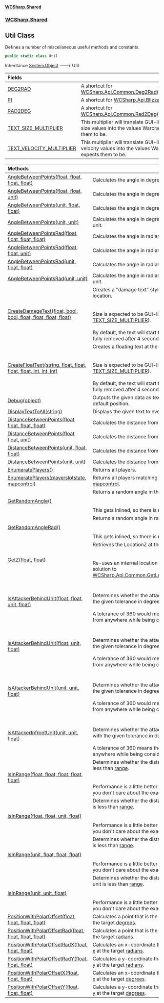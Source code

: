 #### [WCSharp.Shared](README.md 'README')
### [WCSharp.Shared](WCSharp.Shared.md 'WCSharp.Shared')

## Util Class

Defines a number of miscellaneous useful methods and constants.

```csharp
public static class Util
```

Inheritance [System.Object](https://docs.microsoft.com/en-us/dotnet/api/System.Object 'System.Object') &#129106; Util

| Fields | |
| :--- | :--- |
| [DEG2RAD](WCSharp.Shared.Util.DEG2RAD.md 'WCSharp.Shared.Util.DEG2RAD') | A shortcut for [WCSharp.Api.Common.Deg2Rad(System.Single)](https://docs.microsoft.com/en-us/dotnet/api/WCSharp.Api.Common.Deg2Rad#WCSharp_Api_Common_Deg2Rad_System_Single_ 'WCSharp.Api.Common.Deg2Rad(System.Single)'). |
| [PI](WCSharp.Shared.Util.PI.md 'WCSharp.Shared.Util.PI') | A shortcut for [WCSharp.Api.Blizzard.bj_PI](https://docs.microsoft.com/en-us/dotnet/api/WCSharp.Api.Blizzard.bj_PI 'WCSharp.Api.Blizzard.bj_PI'). |
| [RAD2DEG](WCSharp.Shared.Util.RAD2DEG.md 'WCSharp.Shared.Util.RAD2DEG') | A shortcut for [WCSharp.Api.Common.Rad2Deg(System.Single)](https://docs.microsoft.com/en-us/dotnet/api/WCSharp.Api.Common.Rad2Deg#WCSharp_Api_Common_Rad2Deg_System_Single_ 'WCSharp.Api.Common.Rad2Deg(System.Single)'). |
| [TEXT_SIZE_MULTIPLIER](WCSharp.Shared.Util.TEXT_SIZE_MULTIPLIER.md 'WCSharp.Shared.Util.TEXT_SIZE_MULTIPLIER') | This multiplier will translate GUI-like floating text size values into the values Warcraft III expects them to be. |
| [TEXT_VELOCITY_MULTIPLIER](WCSharp.Shared.Util.TEXT_VELOCITY_MULTIPLIER.md 'WCSharp.Shared.Util.TEXT_VELOCITY_MULTIPLIER') | This multiplier will translate GUI-like floating text velocity values into the values Warcraft III expects them to be. |

| Methods | |
| :--- | :--- |
| [AngleBetweenPoints(float, float, float, float)](WCSharp.Shared.Util.AngleBetweenPoints(float,float,float,float).md 'WCSharp.Shared.Util.AngleBetweenPoints(float, float, float, float)') | Calculates the angle in degrees from ([x1](WCSharp.Shared.Util.AngleBetweenPoints(float,float,float,float).md#WCSharp.Shared.Util.AngleBetweenPoints(float,float,float,float).x1 'WCSharp.Shared.Util.AngleBetweenPoints(float, float, float, float).x1'), [y1](WCSharp.Shared.Util.AngleBetweenPoints(float,float,float,float).md#WCSharp.Shared.Util.AngleBetweenPoints(float,float,float,float).y1 'WCSharp.Shared.Util.AngleBetweenPoints(float, float, float, float).y1')) to ([x2](WCSharp.Shared.Util.AngleBetweenPoints(float,float,float,float).md#WCSharp.Shared.Util.AngleBetweenPoints(float,float,float,float).x2 'WCSharp.Shared.Util.AngleBetweenPoints(float, float, float, float).x2'), [y2](WCSharp.Shared.Util.AngleBetweenPoints(float,float,float,float).md#WCSharp.Shared.Util.AngleBetweenPoints(float,float,float,float).y2 'WCSharp.Shared.Util.AngleBetweenPoints(float, float, float, float).y2')). |
| [AngleBetweenPoints(float, float, unit)](WCSharp.Shared.Util.AngleBetweenPoints(float,float,WCSharp.Api.unit).md 'WCSharp.Shared.Util.AngleBetweenPoints(float, float, WCSharp.Api.unit)') | Calculates the angle in degrees from ([x1](WCSharp.Shared.Util.AngleBetweenPoints(float,float,WCSharp.Api.unit).md#WCSharp.Shared.Util.AngleBetweenPoints(float,float,WCSharp.Api.unit).x1 'WCSharp.Shared.Util.AngleBetweenPoints(float, float, WCSharp.Api.unit).x1'), [y1](WCSharp.Shared.Util.AngleBetweenPoints(float,float,WCSharp.Api.unit).md#WCSharp.Shared.Util.AngleBetweenPoints(float,float,WCSharp.Api.unit).y1 'WCSharp.Shared.Util.AngleBetweenPoints(float, float, WCSharp.Api.unit).y1')) to [target](WCSharp.Shared.Util.AngleBetweenPoints(float,float,WCSharp.Api.unit).md#WCSharp.Shared.Util.AngleBetweenPoints(float,float,WCSharp.Api.unit).target 'WCSharp.Shared.Util.AngleBetweenPoints(float, float, WCSharp.Api.unit).target') unit. |
| [AngleBetweenPoints(unit, float, float)](WCSharp.Shared.Util.AngleBetweenPoints(WCSharp.Api.unit,float,float).md 'WCSharp.Shared.Util.AngleBetweenPoints(WCSharp.Api.unit, float, float)') | Calculates the angle in degrees from [source](WCSharp.Shared.Util.AngleBetweenPoints(WCSharp.Api.unit,float,float).md#WCSharp.Shared.Util.AngleBetweenPoints(WCSharp.Api.unit,float,float).source 'WCSharp.Shared.Util.AngleBetweenPoints(WCSharp.Api.unit, float, float).source') unit to ([x2](WCSharp.Shared.Util.AngleBetweenPoints(WCSharp.Api.unit,float,float).md#WCSharp.Shared.Util.AngleBetweenPoints(WCSharp.Api.unit,float,float).x2 'WCSharp.Shared.Util.AngleBetweenPoints(WCSharp.Api.unit, float, float).x2'), [y2](WCSharp.Shared.Util.AngleBetweenPoints(WCSharp.Api.unit,float,float).md#WCSharp.Shared.Util.AngleBetweenPoints(WCSharp.Api.unit,float,float).y2 'WCSharp.Shared.Util.AngleBetweenPoints(WCSharp.Api.unit, float, float).y2')). |
| [AngleBetweenPoints(unit, unit)](WCSharp.Shared.Util.AngleBetweenPoints(WCSharp.Api.unit,WCSharp.Api.unit).md 'WCSharp.Shared.Util.AngleBetweenPoints(WCSharp.Api.unit, WCSharp.Api.unit)') | Calculates the angle in degrees from [source](WCSharp.Shared.Util.AngleBetweenPoints(WCSharp.Api.unit,WCSharp.Api.unit).md#WCSharp.Shared.Util.AngleBetweenPoints(WCSharp.Api.unit,WCSharp.Api.unit).source 'WCSharp.Shared.Util.AngleBetweenPoints(WCSharp.Api.unit, WCSharp.Api.unit).source') unit to [target](WCSharp.Shared.Util.AngleBetweenPoints(WCSharp.Api.unit,WCSharp.Api.unit).md#WCSharp.Shared.Util.AngleBetweenPoints(WCSharp.Api.unit,WCSharp.Api.unit).target 'WCSharp.Shared.Util.AngleBetweenPoints(WCSharp.Api.unit, WCSharp.Api.unit).target') unit. |
| [AngleBetweenPointsRad(float, float, float, float)](WCSharp.Shared.Util.AngleBetweenPointsRad(float,float,float,float).md 'WCSharp.Shared.Util.AngleBetweenPointsRad(float, float, float, float)') | Calculates the angle in radians from ([x1](WCSharp.Shared.Util.AngleBetweenPointsRad(float,float,float,float).md#WCSharp.Shared.Util.AngleBetweenPointsRad(float,float,float,float).x1 'WCSharp.Shared.Util.AngleBetweenPointsRad(float, float, float, float).x1'), [y1](WCSharp.Shared.Util.AngleBetweenPointsRad(float,float,float,float).md#WCSharp.Shared.Util.AngleBetweenPointsRad(float,float,float,float).y1 'WCSharp.Shared.Util.AngleBetweenPointsRad(float, float, float, float).y1')) to ([x2](WCSharp.Shared.Util.AngleBetweenPointsRad(float,float,float,float).md#WCSharp.Shared.Util.AngleBetweenPointsRad(float,float,float,float).x2 'WCSharp.Shared.Util.AngleBetweenPointsRad(float, float, float, float).x2'), [y2](WCSharp.Shared.Util.AngleBetweenPointsRad(float,float,float,float).md#WCSharp.Shared.Util.AngleBetweenPointsRad(float,float,float,float).y2 'WCSharp.Shared.Util.AngleBetweenPointsRad(float, float, float, float).y2')). |
| [AngleBetweenPointsRad(float, float, unit)](WCSharp.Shared.Util.AngleBetweenPointsRad(float,float,WCSharp.Api.unit).md 'WCSharp.Shared.Util.AngleBetweenPointsRad(float, float, WCSharp.Api.unit)') | Calculates the angle in radians from ([x1](WCSharp.Shared.Util.AngleBetweenPointsRad(float,float,WCSharp.Api.unit).md#WCSharp.Shared.Util.AngleBetweenPointsRad(float,float,WCSharp.Api.unit).x1 'WCSharp.Shared.Util.AngleBetweenPointsRad(float, float, WCSharp.Api.unit).x1'), [y1](WCSharp.Shared.Util.AngleBetweenPointsRad(float,float,WCSharp.Api.unit).md#WCSharp.Shared.Util.AngleBetweenPointsRad(float,float,WCSharp.Api.unit).y1 'WCSharp.Shared.Util.AngleBetweenPointsRad(float, float, WCSharp.Api.unit).y1')) to [target](WCSharp.Shared.Util.AngleBetweenPointsRad(float,float,WCSharp.Api.unit).md#WCSharp.Shared.Util.AngleBetweenPointsRad(float,float,WCSharp.Api.unit).target 'WCSharp.Shared.Util.AngleBetweenPointsRad(float, float, WCSharp.Api.unit).target') unit. |
| [AngleBetweenPointsRad(unit, float, float)](WCSharp.Shared.Util.AngleBetweenPointsRad(WCSharp.Api.unit,float,float).md 'WCSharp.Shared.Util.AngleBetweenPointsRad(WCSharp.Api.unit, float, float)') | Calculates the angle in radians from [source](WCSharp.Shared.Util.AngleBetweenPointsRad(WCSharp.Api.unit,float,float).md#WCSharp.Shared.Util.AngleBetweenPointsRad(WCSharp.Api.unit,float,float).source 'WCSharp.Shared.Util.AngleBetweenPointsRad(WCSharp.Api.unit, float, float).source') unit to ([x2](WCSharp.Shared.Util.AngleBetweenPointsRad(WCSharp.Api.unit,float,float).md#WCSharp.Shared.Util.AngleBetweenPointsRad(WCSharp.Api.unit,float,float).x2 'WCSharp.Shared.Util.AngleBetweenPointsRad(WCSharp.Api.unit, float, float).x2'), [y2](WCSharp.Shared.Util.AngleBetweenPointsRad(WCSharp.Api.unit,float,float).md#WCSharp.Shared.Util.AngleBetweenPointsRad(WCSharp.Api.unit,float,float).y2 'WCSharp.Shared.Util.AngleBetweenPointsRad(WCSharp.Api.unit, float, float).y2')). |
| [AngleBetweenPointsRad(unit, unit)](WCSharp.Shared.Util.AngleBetweenPointsRad(WCSharp.Api.unit,WCSharp.Api.unit).md 'WCSharp.Shared.Util.AngleBetweenPointsRad(WCSharp.Api.unit, WCSharp.Api.unit)') | Calculates the angle in radians from [source](WCSharp.Shared.Util.AngleBetweenPointsRad(WCSharp.Api.unit,WCSharp.Api.unit).md#WCSharp.Shared.Util.AngleBetweenPointsRad(WCSharp.Api.unit,WCSharp.Api.unit).source 'WCSharp.Shared.Util.AngleBetweenPointsRad(WCSharp.Api.unit, WCSharp.Api.unit).source') unit to [target](WCSharp.Shared.Util.AngleBetweenPointsRad(WCSharp.Api.unit,WCSharp.Api.unit).md#WCSharp.Shared.Util.AngleBetweenPointsRad(WCSharp.Api.unit,WCSharp.Api.unit).target 'WCSharp.Shared.Util.AngleBetweenPointsRad(WCSharp.Api.unit, WCSharp.Api.unit).target') unit. |
| [CreateDamageText(float, bool, bool, float, float, float, float)](WCSharp.Shared.Util.CreateDamageText(float,bool,bool,float,float,float,float).md 'WCSharp.Shared.Util.CreateDamageText(float, bool, bool, float, float, float, float)') | Creates a "damage text" style of floating text at the target location.<br/><br/><br/>Size is expected to be GUI-like values (it gets multiplied by [TEXT_SIZE_MULTIPLIER](WCSharp.Shared.Util.TEXT_SIZE_MULTIPLIER.md 'WCSharp.Shared.Util.TEXT_SIZE_MULTIPLIER')).<br/><br/>By default, the text will start to fade after 2 seconds, and be fully removed after 4 seconds. |
| [CreateFloatText(string, float, float, float, float, int, int, int)](WCSharp.Shared.Util.CreateFloatText(string,float,float,float,float,int,int,int).md 'WCSharp.Shared.Util.CreateFloatText(string, float, float, float, float, int, int, int)') | Creates a floating text at the target location.<br/><br/><br/>Size is expected to be GUI-like values (it gets multiplied by [TEXT_SIZE_MULTIPLIER](WCSharp.Shared.Util.TEXT_SIZE_MULTIPLIER.md 'WCSharp.Shared.Util.TEXT_SIZE_MULTIPLIER')).<br/><br/>By default, the text will start to fade after 2 seconds, and be fully removed after 4 seconds. |
| [Debug(object)](WCSharp.Shared.Util.Debug(object).md 'WCSharp.Shared.Util.Debug(object)') | Outputs the given data as text to the local player at the default position. |
| [DisplayTextToAll(string)](WCSharp.Shared.Util.DisplayTextToAll(string).md 'WCSharp.Shared.Util.DisplayTextToAll(string)') | Displays the given text to everyone at the default position. |
| [DistanceBetweenPoints(float, float, float, float)](WCSharp.Shared.Util.DistanceBetweenPoints(float,float,float,float).md 'WCSharp.Shared.Util.DistanceBetweenPoints(float, float, float, float)') | Calculates the distance from ([x1](WCSharp.Shared.Util.DistanceBetweenPoints(float,float,float,float).md#WCSharp.Shared.Util.DistanceBetweenPoints(float,float,float,float).x1 'WCSharp.Shared.Util.DistanceBetweenPoints(float, float, float, float).x1'), [y1](WCSharp.Shared.Util.DistanceBetweenPoints(float,float,float,float).md#WCSharp.Shared.Util.DistanceBetweenPoints(float,float,float,float).y1 'WCSharp.Shared.Util.DistanceBetweenPoints(float, float, float, float).y1')) to ([x2](WCSharp.Shared.Util.DistanceBetweenPoints(float,float,float,float).md#WCSharp.Shared.Util.DistanceBetweenPoints(float,float,float,float).x2 'WCSharp.Shared.Util.DistanceBetweenPoints(float, float, float, float).x2'), [y2](WCSharp.Shared.Util.DistanceBetweenPoints(float,float,float,float).md#WCSharp.Shared.Util.DistanceBetweenPoints(float,float,float,float).y2 'WCSharp.Shared.Util.DistanceBetweenPoints(float, float, float, float).y2')). |
| [DistanceBetweenPoints(float, float, unit)](WCSharp.Shared.Util.DistanceBetweenPoints(float,float,WCSharp.Api.unit).md 'WCSharp.Shared.Util.DistanceBetweenPoints(float, float, WCSharp.Api.unit)') | Calculates the distance from ([x1](WCSharp.Shared.Util.DistanceBetweenPoints(float,float,WCSharp.Api.unit).md#WCSharp.Shared.Util.DistanceBetweenPoints(float,float,WCSharp.Api.unit).x1 'WCSharp.Shared.Util.DistanceBetweenPoints(float, float, WCSharp.Api.unit).x1'), [y1](WCSharp.Shared.Util.DistanceBetweenPoints(float,float,WCSharp.Api.unit).md#WCSharp.Shared.Util.DistanceBetweenPoints(float,float,WCSharp.Api.unit).y1 'WCSharp.Shared.Util.DistanceBetweenPoints(float, float, WCSharp.Api.unit).y1')) to [target](WCSharp.Shared.Util.DistanceBetweenPoints(float,float,WCSharp.Api.unit).md#WCSharp.Shared.Util.DistanceBetweenPoints(float,float,WCSharp.Api.unit).target 'WCSharp.Shared.Util.DistanceBetweenPoints(float, float, WCSharp.Api.unit).target') unit. |
| [DistanceBetweenPoints(unit, float, float)](WCSharp.Shared.Util.DistanceBetweenPoints(WCSharp.Api.unit,float,float).md 'WCSharp.Shared.Util.DistanceBetweenPoints(WCSharp.Api.unit, float, float)') | Calculates the distance from [source](WCSharp.Shared.Util.DistanceBetweenPoints(WCSharp.Api.unit,float,float).md#WCSharp.Shared.Util.DistanceBetweenPoints(WCSharp.Api.unit,float,float).source 'WCSharp.Shared.Util.DistanceBetweenPoints(WCSharp.Api.unit, float, float).source') unit to ([x2](WCSharp.Shared.Util.DistanceBetweenPoints(WCSharp.Api.unit,float,float).md#WCSharp.Shared.Util.DistanceBetweenPoints(WCSharp.Api.unit,float,float).x2 'WCSharp.Shared.Util.DistanceBetweenPoints(WCSharp.Api.unit, float, float).x2'), [y2](WCSharp.Shared.Util.DistanceBetweenPoints(WCSharp.Api.unit,float,float).md#WCSharp.Shared.Util.DistanceBetweenPoints(WCSharp.Api.unit,float,float).y2 'WCSharp.Shared.Util.DistanceBetweenPoints(WCSharp.Api.unit, float, float).y2')). |
| [DistanceBetweenPoints(unit, unit)](WCSharp.Shared.Util.DistanceBetweenPoints(WCSharp.Api.unit,WCSharp.Api.unit).md 'WCSharp.Shared.Util.DistanceBetweenPoints(WCSharp.Api.unit, WCSharp.Api.unit)') | Calculates the distance from [source](WCSharp.Shared.Util.DistanceBetweenPoints(WCSharp.Api.unit,WCSharp.Api.unit).md#WCSharp.Shared.Util.DistanceBetweenPoints(WCSharp.Api.unit,WCSharp.Api.unit).source 'WCSharp.Shared.Util.DistanceBetweenPoints(WCSharp.Api.unit, WCSharp.Api.unit).source') unit to [target](WCSharp.Shared.Util.DistanceBetweenPoints(WCSharp.Api.unit,WCSharp.Api.unit).md#WCSharp.Shared.Util.DistanceBetweenPoints(WCSharp.Api.unit,WCSharp.Api.unit).target 'WCSharp.Shared.Util.DistanceBetweenPoints(WCSharp.Api.unit, WCSharp.Api.unit).target') unit. |
| [EnumeratePlayers()](WCSharp.Shared.Util.EnumeratePlayers().md 'WCSharp.Shared.Util.EnumeratePlayers()') | Returns all players. |
| [EnumeratePlayers(playerslotstate, mapcontrol)](WCSharp.Shared.Util.EnumeratePlayers(WCSharp.Api.playerslotstate,WCSharp.Api.mapcontrol).md 'WCSharp.Shared.Util.EnumeratePlayers(WCSharp.Api.playerslotstate, WCSharp.Api.mapcontrol)') | Returns all players matching the given [playerslotstate](WCSharp.Shared.Util.EnumeratePlayers(WCSharp.Api.playerslotstate,WCSharp.Api.mapcontrol).md#WCSharp.Shared.Util.EnumeratePlayers(WCSharp.Api.playerslotstate,WCSharp.Api.mapcontrol).playerslotstate 'WCSharp.Shared.Util.EnumeratePlayers(WCSharp.Api.playerslotstate, WCSharp.Api.mapcontrol).playerslotstate') and [mapcontrol](WCSharp.Shared.Util.EnumeratePlayers(WCSharp.Api.playerslotstate,WCSharp.Api.mapcontrol).md#WCSharp.Shared.Util.EnumeratePlayers(WCSharp.Api.playerslotstate,WCSharp.Api.mapcontrol).mapcontrol 'WCSharp.Shared.Util.EnumeratePlayers(WCSharp.Api.playerslotstate, WCSharp.Api.mapcontrol).mapcontrol'). |
| [GetRandomAngle()](WCSharp.Shared.Util.GetRandomAngle().md 'WCSharp.Shared.Util.GetRandomAngle()') | Returns a random angle in the range [0, 360].<br/><br/><br/>This gets inlined, so there is no redundant call. |
| [GetRandomAngleRad()](WCSharp.Shared.Util.GetRandomAngleRad().md 'WCSharp.Shared.Util.GetRandomAngleRad()') | Returns a random angle in radians in the range [0, 2pi].<br/><br/><br/>This gets inlined, so there is no redundant call. |
| [GetZ(float, float)](WCSharp.Shared.Util.GetZ(float,float).md 'WCSharp.Shared.Util.GetZ(float, float)') | Retrieves the LocationZ at the given (X, Y) coordinates.<br/><br/><br/>Re-uses an internal location to provide a faster and easier solution to [WCSharp.Api.Common.GetLocationZ(WCSharp.Api.location)](https://docs.microsoft.com/en-us/dotnet/api/WCSharp.Api.Common.GetLocationZ#WCSharp_Api_Common_GetLocationZ_WCSharp_Api_location_ 'WCSharp.Api.Common.GetLocationZ(WCSharp.Api.location)'). |
| [IsAttackerBehindUnit(float, float, unit, float)](WCSharp.Shared.Util.IsAttackerBehindUnit(float,float,WCSharp.Api.unit,float).md 'WCSharp.Shared.Util.IsAttackerBehindUnit(float, float, WCSharp.Api.unit, float)') | <br/><br/>Determines whether the attacker is behind the attacked with the given tolerance in degrees.<br/><br/>A tolerance of 360 would mean the target can be attacked from anywhere while being considered "behind". |
| [IsAttackerBehindUnit(float, unit, float)](WCSharp.Shared.Util.IsAttackerBehindUnit(float,WCSharp.Api.unit,float).md 'WCSharp.Shared.Util.IsAttackerBehindUnit(float, WCSharp.Api.unit, float)') | <br/><br/>Determines whether the attacker is behind the attacked with the given tolerance in degrees.<br/><br/>A tolerance of 360 would mean the target can be attacked from anywhere while being considered "behind". |
| [IsAttackerBehindUnit(unit, unit, float)](WCSharp.Shared.Util.IsAttackerBehindUnit(WCSharp.Api.unit,WCSharp.Api.unit,float).md 'WCSharp.Shared.Util.IsAttackerBehindUnit(WCSharp.Api.unit, WCSharp.Api.unit, float)') | <br/><br/>Determines whether the attacker is behind the attacked with the given tolerance in degrees.<br/><br/>A tolerance of 360 would mean the target can be attacked from anywhere while being considered "behind". |
| [IsAttackerInfrontUnit(unit, unit, float)](WCSharp.Shared.Util.IsAttackerInfrontUnit(WCSharp.Api.unit,WCSharp.Api.unit,float).md 'WCSharp.Shared.Util.IsAttackerInfrontUnit(WCSharp.Api.unit, WCSharp.Api.unit, float)') | <br/><br/>Determines whether the attacker is in front of the attacked with the given tolerance in degrees.<br/><br/>A tolerance of 360 means the target can be attacked from anywhere while being considered "infront". |
| [IsInRange(float, float, float, float, float)](WCSharp.Shared.Util.IsInRange(float,float,float,float,float).md 'WCSharp.Shared.Util.IsInRange(float, float, float, float, float)') | Determines whether the distance from ([x1](WCSharp.Shared.Util.IsInRange(float,float,float,float,float).md#WCSharp.Shared.Util.IsInRange(float,float,float,float,float).x1 'WCSharp.Shared.Util.IsInRange(float, float, float, float, float).x1'), [y1](WCSharp.Shared.Util.IsInRange(float,float,float,float,float).md#WCSharp.Shared.Util.IsInRange(float,float,float,float,float).y1 'WCSharp.Shared.Util.IsInRange(float, float, float, float, float).y1')) to ([x2](WCSharp.Shared.Util.IsInRange(float,float,float,float,float).md#WCSharp.Shared.Util.IsInRange(float,float,float,float,float).x2 'WCSharp.Shared.Util.IsInRange(float, float, float, float, float).x2'), [y2](WCSharp.Shared.Util.IsInRange(float,float,float,float,float).md#WCSharp.Shared.Util.IsInRange(float,float,float,float,float).y2 'WCSharp.Shared.Util.IsInRange(float, float, float, float, float).y2')) is less than [range](WCSharp.Shared.Util.IsInRange(float,float,float,float,float).md#WCSharp.Shared.Util.IsInRange(float,float,float,float,float).range 'WCSharp.Shared.Util.IsInRange(float, float, float, float, float).range').<br/><br/><br/>Performance is a little better than DistanceBetweenPoints if you don't care about the exact distance. |
| [IsInRange(float, float, unit, float)](WCSharp.Shared.Util.IsInRange(float,float,WCSharp.Api.unit,float).md 'WCSharp.Shared.Util.IsInRange(float, float, WCSharp.Api.unit, float)') | Determines whether the distance from ([x1](WCSharp.Shared.Util.IsInRange(float,float,WCSharp.Api.unit,float).md#WCSharp.Shared.Util.IsInRange(float,float,WCSharp.Api.unit,float).x1 'WCSharp.Shared.Util.IsInRange(float, float, WCSharp.Api.unit, float).x1'), [y1](WCSharp.Shared.Util.IsInRange(float,float,WCSharp.Api.unit,float).md#WCSharp.Shared.Util.IsInRange(float,float,WCSharp.Api.unit,float).y1 'WCSharp.Shared.Util.IsInRange(float, float, WCSharp.Api.unit, float).y1')) to [target](WCSharp.Shared.Util.IsInRange(float,float,WCSharp.Api.unit,float).md#WCSharp.Shared.Util.IsInRange(float,float,WCSharp.Api.unit,float).target 'WCSharp.Shared.Util.IsInRange(float, float, WCSharp.Api.unit, float).target') unit is less than [range](WCSharp.Shared.Util.IsInRange(float,float,WCSharp.Api.unit,float).md#WCSharp.Shared.Util.IsInRange(float,float,WCSharp.Api.unit,float).range 'WCSharp.Shared.Util.IsInRange(float, float, WCSharp.Api.unit, float).range').<br/><br/><br/>Performance is a little better than DistanceBetweenPoints if you don't care about the exact distance. |
| [IsInRange(unit, float, float, float)](WCSharp.Shared.Util.IsInRange(WCSharp.Api.unit,float,float,float).md 'WCSharp.Shared.Util.IsInRange(WCSharp.Api.unit, float, float, float)') | Determines whether the distance from [source](WCSharp.Shared.Util.IsInRange(WCSharp.Api.unit,float,float,float).md#WCSharp.Shared.Util.IsInRange(WCSharp.Api.unit,float,float,float).source 'WCSharp.Shared.Util.IsInRange(WCSharp.Api.unit, float, float, float).source') unit to ([x2](WCSharp.Shared.Util.IsInRange(WCSharp.Api.unit,float,float,float).md#WCSharp.Shared.Util.IsInRange(WCSharp.Api.unit,float,float,float).x2 'WCSharp.Shared.Util.IsInRange(WCSharp.Api.unit, float, float, float).x2'), [y2](WCSharp.Shared.Util.IsInRange(WCSharp.Api.unit,float,float,float).md#WCSharp.Shared.Util.IsInRange(WCSharp.Api.unit,float,float,float).y2 'WCSharp.Shared.Util.IsInRange(WCSharp.Api.unit, float, float, float).y2')) is less than [range](WCSharp.Shared.Util.IsInRange(WCSharp.Api.unit,float,float,float).md#WCSharp.Shared.Util.IsInRange(WCSharp.Api.unit,float,float,float).range 'WCSharp.Shared.Util.IsInRange(WCSharp.Api.unit, float, float, float).range').<br/><br/><br/>Performance is a little better than DistanceBetweenPoints if you don't care about the exact distance. |
| [IsInRange(unit, unit, float)](WCSharp.Shared.Util.IsInRange(WCSharp.Api.unit,WCSharp.Api.unit,float).md 'WCSharp.Shared.Util.IsInRange(WCSharp.Api.unit, WCSharp.Api.unit, float)') | Determines whether the distance from [source](WCSharp.Shared.Util.IsInRange(WCSharp.Api.unit,WCSharp.Api.unit,float).md#WCSharp.Shared.Util.IsInRange(WCSharp.Api.unit,WCSharp.Api.unit,float).source 'WCSharp.Shared.Util.IsInRange(WCSharp.Api.unit, WCSharp.Api.unit, float).source') unit to [target](WCSharp.Shared.Util.IsInRange(WCSharp.Api.unit,WCSharp.Api.unit,float).md#WCSharp.Shared.Util.IsInRange(WCSharp.Api.unit,WCSharp.Api.unit,float).target 'WCSharp.Shared.Util.IsInRange(WCSharp.Api.unit, WCSharp.Api.unit, float).target') unit is less than [range](WCSharp.Shared.Util.IsInRange(WCSharp.Api.unit,WCSharp.Api.unit,float).md#WCSharp.Shared.Util.IsInRange(WCSharp.Api.unit,WCSharp.Api.unit,float).range 'WCSharp.Shared.Util.IsInRange(WCSharp.Api.unit, WCSharp.Api.unit, float).range').<br/><br/><br/>Performance is a little better than DistanceBetweenPoints if you don't care about the exact distance. |
| [PositionWithPolarOffset(float, float, float, float)](WCSharp.Shared.Util.PositionWithPolarOffset(float,float,float,float).md 'WCSharp.Shared.Util.PositionWithPolarOffset(float, float, float, float)') | Calculates a point that is the given [offset](WCSharp.Shared.Util.PositionWithPolarOffset(float,float,float,float).md#WCSharp.Shared.Util.PositionWithPolarOffset(float,float,float,float).offset 'WCSharp.Shared.Util.PositionWithPolarOffset(float, float, float, float).offset') away from ([x](WCSharp.Shared.Util.PositionWithPolarOffset(float,float,float,float).md#WCSharp.Shared.Util.PositionWithPolarOffset(float,float,float,float).x 'WCSharp.Shared.Util.PositionWithPolarOffset(float, float, float, float).x'), [y](WCSharp.Shared.Util.PositionWithPolarOffset(float,float,float,float).md#WCSharp.Shared.Util.PositionWithPolarOffset(float,float,float,float).y 'WCSharp.Shared.Util.PositionWithPolarOffset(float, float, float, float).y')) at the target [degrees](WCSharp.Shared.Util.PositionWithPolarOffset(float,float,float,float).md#WCSharp.Shared.Util.PositionWithPolarOffset(float,float,float,float).degrees 'WCSharp.Shared.Util.PositionWithPolarOffset(float, float, float, float).degrees'). |
| [PositionWithPolarOffsetRad(float, float, float, float)](WCSharp.Shared.Util.PositionWithPolarOffsetRad(float,float,float,float).md 'WCSharp.Shared.Util.PositionWithPolarOffsetRad(float, float, float, float)') | Calculates a point that is the given [offset](WCSharp.Shared.Util.PositionWithPolarOffsetRad(float,float,float,float).md#WCSharp.Shared.Util.PositionWithPolarOffsetRad(float,float,float,float).offset 'WCSharp.Shared.Util.PositionWithPolarOffsetRad(float, float, float, float).offset') away from ([x](WCSharp.Shared.Util.PositionWithPolarOffsetRad(float,float,float,float).md#WCSharp.Shared.Util.PositionWithPolarOffsetRad(float,float,float,float).x 'WCSharp.Shared.Util.PositionWithPolarOffsetRad(float, float, float, float).x'), [y](WCSharp.Shared.Util.PositionWithPolarOffsetRad(float,float,float,float).md#WCSharp.Shared.Util.PositionWithPolarOffsetRad(float,float,float,float).y 'WCSharp.Shared.Util.PositionWithPolarOffsetRad(float, float, float, float).y')) at the target [radians](WCSharp.Shared.Util.PositionWithPolarOffsetRad(float,float,float,float).md#WCSharp.Shared.Util.PositionWithPolarOffsetRad(float,float,float,float).radians 'WCSharp.Shared.Util.PositionWithPolarOffsetRad(float, float, float, float).radians'). |
| [PositionWithPolarOffsetRadX(float, float, float)](WCSharp.Shared.Util.PositionWithPolarOffsetRadX(float,float,float).md 'WCSharp.Shared.Util.PositionWithPolarOffsetRadX(float, float, float)') | Calculates an x-coordinate that is the given [offset](WCSharp.Shared.Util.PositionWithPolarOffsetRadX(float,float,float).md#WCSharp.Shared.Util.PositionWithPolarOffsetRadX(float,float,float).offset 'WCSharp.Shared.Util.PositionWithPolarOffsetRadX(float, float, float).offset') away from [x](WCSharp.Shared.Util.PositionWithPolarOffsetRadX(float,float,float).md#WCSharp.Shared.Util.PositionWithPolarOffsetRadX(float,float,float).x 'WCSharp.Shared.Util.PositionWithPolarOffsetRadX(float, float, float).x') at the target [radians](WCSharp.Shared.Util.PositionWithPolarOffsetRadX(float,float,float).md#WCSharp.Shared.Util.PositionWithPolarOffsetRadX(float,float,float).radians 'WCSharp.Shared.Util.PositionWithPolarOffsetRadX(float, float, float).radians'). |
| [PositionWithPolarOffsetRadY(float, float, float)](WCSharp.Shared.Util.PositionWithPolarOffsetRadY(float,float,float).md 'WCSharp.Shared.Util.PositionWithPolarOffsetRadY(float, float, float)') | Calculates a y-coordinate that is the given [offset](WCSharp.Shared.Util.PositionWithPolarOffsetRadY(float,float,float).md#WCSharp.Shared.Util.PositionWithPolarOffsetRadY(float,float,float).offset 'WCSharp.Shared.Util.PositionWithPolarOffsetRadY(float, float, float).offset') away from [y](WCSharp.Shared.Util.PositionWithPolarOffsetRadY(float,float,float).md#WCSharp.Shared.Util.PositionWithPolarOffsetRadY(float,float,float).y 'WCSharp.Shared.Util.PositionWithPolarOffsetRadY(float, float, float).y') at the target [radians](WCSharp.Shared.Util.PositionWithPolarOffsetRadY(float,float,float).md#WCSharp.Shared.Util.PositionWithPolarOffsetRadY(float,float,float).radians 'WCSharp.Shared.Util.PositionWithPolarOffsetRadY(float, float, float).radians'). |
| [PositionWithPolarOffsetX(float, float, float)](WCSharp.Shared.Util.PositionWithPolarOffsetX(float,float,float).md 'WCSharp.Shared.Util.PositionWithPolarOffsetX(float, float, float)') | Calculates an x-coordinate that is the given [offset](WCSharp.Shared.Util.PositionWithPolarOffsetX(float,float,float).md#WCSharp.Shared.Util.PositionWithPolarOffsetX(float,float,float).offset 'WCSharp.Shared.Util.PositionWithPolarOffsetX(float, float, float).offset') away from [x](WCSharp.Shared.Util.PositionWithPolarOffsetX(float,float,float).md#WCSharp.Shared.Util.PositionWithPolarOffsetX(float,float,float).x 'WCSharp.Shared.Util.PositionWithPolarOffsetX(float, float, float).x') at the target [degrees](WCSharp.Shared.Util.PositionWithPolarOffsetX(float,float,float).md#WCSharp.Shared.Util.PositionWithPolarOffsetX(float,float,float).degrees 'WCSharp.Shared.Util.PositionWithPolarOffsetX(float, float, float).degrees'). |
| [PositionWithPolarOffsetY(float, float, float)](WCSharp.Shared.Util.PositionWithPolarOffsetY(float,float,float).md 'WCSharp.Shared.Util.PositionWithPolarOffsetY(float, float, float)') | Calculates a y-coordinate that is the given [offset](WCSharp.Shared.Util.PositionWithPolarOffsetY(float,float,float).md#WCSharp.Shared.Util.PositionWithPolarOffsetY(float,float,float).offset 'WCSharp.Shared.Util.PositionWithPolarOffsetY(float, float, float).offset') away from [y](WCSharp.Shared.Util.PositionWithPolarOffsetY(float,float,float).md#WCSharp.Shared.Util.PositionWithPolarOffsetY(float,float,float).y 'WCSharp.Shared.Util.PositionWithPolarOffsetY(float, float, float).y') at the target [degrees](WCSharp.Shared.Util.PositionWithPolarOffsetY(float,float,float).md#WCSharp.Shared.Util.PositionWithPolarOffsetY(float,float,float).degrees 'WCSharp.Shared.Util.PositionWithPolarOffsetY(float, float, float).degrees'). |
